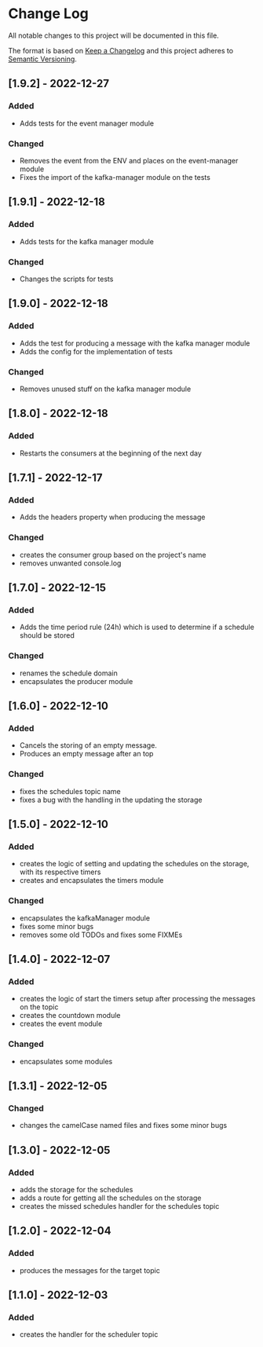 
# Change Log
All notable changes to this project will be documented in this file.
 
The format is based on [Keep a Changelog](http://keepachangelog.com/)
and this project adheres to [Semantic Versioning](http://semver.org/).

## [1.9.2] - 2022-12-27

### Added
 - Adds tests for the event manager module

### Changed
 - Removes the event from the ENV and places on the event-manager module
 - Fixes the import of the kafka-manager module on the tests

## [1.9.1] - 2022-12-18

### Added
 - Adds tests for the kafka manager module

### Changed
 - Changes the scripts for tests

## [1.9.0] - 2022-12-18

### Added
 - Adds the test for producing a message with the kafka manager module
 - Adds the config for the implementation of tests

### Changed
 - Removes unused stuff on the kafka manager module

## [1.8.0] - 2022-12-18

### Added
 - Restarts the consumers at the beginning of the next day

## [1.7.1] - 2022-12-17

### Added
 - Adds the headers property when producing the message

### Changed
 - creates the consumer group based on the project's name
 - removes unwanted console.log

## [1.7.0] - 2022-12-15

### Added
 - Adds the time period rule (24h) which is used to determine if a schedule should be stored

### Changed
 - renames the schedule domain
 - encapsulates the producer module

## [1.6.0] - 2022-12-10

### Added
 - Cancels the storing of an empty message.
 - Produces an empty message after an top
 
### Changed
 - fixes the schedules topic name
 - fixes a bug with the handling in the updating the storage

## [1.5.0] - 2022-12-10

### Added
 - creates the logic of setting and updating the schedules on the storage, with its respective timers
 - creates and encapsulates the timers module
 
### Changed
 - encapsulates the kafkaManager module
 - fixes some minor bugs
 - removes some old TODOs and fixes some FIXMEs

## [1.4.0] - 2022-12-07

### Added
 - creates the logic of start the timers setup after processing the messages on the topic
 - creates the countdown module
 - creates the event module
 
### Changed
 - encapsulates some modules

## [1.3.1] - 2022-12-05
 
### Changed
 - changes the camelCase named files and fixes some minor bugs

## [1.3.0] - 2022-12-05
 
### Added
 - adds the storage for the schedules
 - adds a route for getting all the schedules on the storage
 - creates the missed schedules handler for the schedules topic
 
## [1.2.0] - 2022-12-04
 
### Added
 - produces the messages for the target topic
 
## [1.1.0] - 2022-12-03
 
### Added
- creates the handler for the scheduler topic

